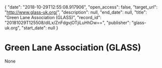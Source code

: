 {
  "date": "2018-10-29T12:55:08.917906", 
  "open_access": false, 
  "target_url": "http://www.glass-uk.org/", 
  "description": null, 
  "end_date": null, 
  "title": "Green Lane Association (GLASS)", 
  "record_id": "20181029T125508/dILx/ZnFdgvjOTjiLuHhDw==", 
  "publisher": "glass-uk.org", 
  "start_date": null
}

# Green Lane Association (GLASS)

None